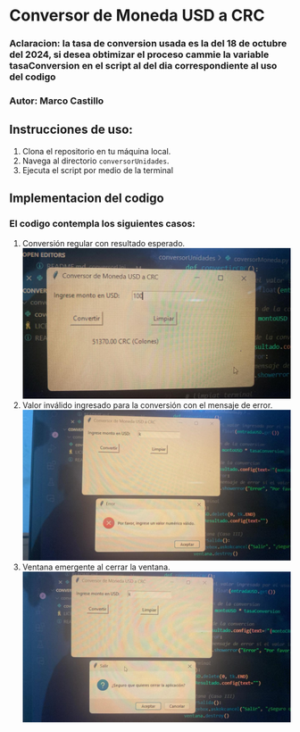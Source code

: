 # Conversor de Moneda USD a CRC
### Aclaracion: la tasa de conversion usada es la del 18 de octubre del 2024, si desea obtimizar el proceso cammie la variable tasaConversion en el script al del dia correspondiente al uso del codigo

### Autor: **Marco Castillo**

## Instrucciones de uso:
1. Clona el repositorio en tu máquina local.
2. Navega al directorio `conversorUnidades`.
3. Ejecuta el script por medio de la terminal

## Implementacion del codigo
### El codigo contempla los siguientes casos:
1. Conversión regular con resultado esperado.
![alt text](1.jpg)
2. Valor inválido ingresado para la conversión con el mensaje de error.
![alt text](2.jpg)
3. Ventana emergente al cerrar la ventana.
![alt text](3.jpg)